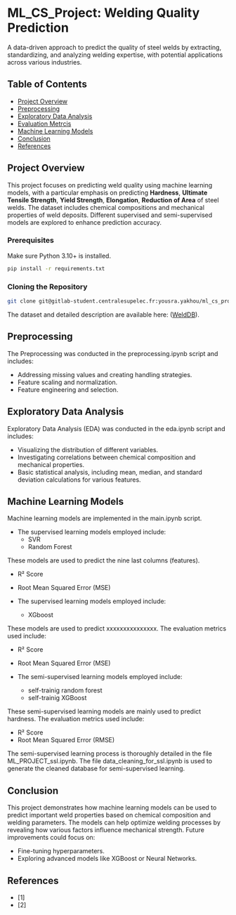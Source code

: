# ML_CS_Project:  Welding Quality Prediction

A data-driven approach to predict the quality of steel welds by extracting, standardizing, and analyzing welding expertise, with potential applications across various industries.

## Table of Contents
- [Project Overview](#project-overview)
- [Preprocessing](#exploratory-data-analysis)
- [Exploratory Data Analysis](#exploratory-data-analysis)
- [Evaluation Metrcis](#metrics)
- [Machine Learning Models](#modeling)
- [Conclusion](#conclusion)
- [References](#references)

## Project Overview

This project focuses on predicting weld quality using machine learning models, with a particular emphasis on predicting **Hardness**, **Ultimate Tensile Strength**, **Yield Strength**, **Elongation**, **Reduction of Area** of steel welds. The dataset includes chemical compositions and mechanical properties of weld deposits. Different supervised and semi-supervised models are explored to enhance prediction accuracy.


### Prerequisites
Make sure Python 3.10+ is installed.

```bash
pip install -r requirements.txt
```

### Cloning the Repository

```bash
git clone git@gitlab-student.centralesupelec.fr:yousra.yakhou/ml_cs_project.git
```

The dataset and detailed description are available here: ([WeldDB](https://www.phase-trans.msm.cam.ac.uk/map/data/materials/welddb-b.html)).

## Preprocessing 
The Preprocessing was conducted in the preprocessing.ipynb script and includes:
- Addressing missing values and creating handling strategies.
- Feature scaling and normalization.
- Feature engineering and selection.

## Exploratory Data Analysis 
Exploratory Data Analysis (EDA) was conducted in the eda.ipynb script and includes:
- Visualizing the distribution of different variables.
- Investigating correlations between chemical composition and mechanical properties.
- Basic statistical analysis, including mean, median, and standard deviation calculations for various features.

## Machine Learning Models

Machine learning models are implemented in the main.ipynb script.
- The supervised learning models employed include:
    -    SVR
    -   Random Forest

These models are used to predict the nine last columns (features).
- R² Score
- Root Mean Squared Error (MSE)


- The supervised learning models employed include:
    - XGboost

These models are used to predict xxxxxxxxxxxxxxx. The evaluation metrics used include:
- R² Score
- Root Mean Squared Error (MSE)


- The semi-supervised learning models employed include:
    - self-trainig random forest
    - self-trainig XGBoost

These semi-supervised learning models are mainly used to predict hardness. The evaluation metrics used include:
- R² Score
- Root Mean Squared Error (RMSE)

The semi-supervised learning process is thoroughly detailed in the file ML_PROJECT_ssl.ipynb. 
The file data_cleaning_for_ssl.ipynb is used to generate the cleaned database for semi-supervised learning.

## Conclusion

This project demonstrates how machine learning models can be used to predict important weld properties based on chemical composition and welding parameters. The models can help optimize welding processes by revealing how various factors influence mechanical strength. Future improvements could focus on:
- Fine-tuning hyperparameters.
- Exploring advanced models like XGBoost or Neural Networks.

## References
- [1]
- [2]